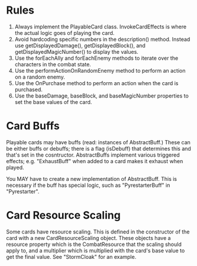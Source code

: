 

# Rules
1. Always implement the PlayableCard class.  InvokeCardEffects is where the actual logic goes of playing the card.
2. Avoid hardcoding specific numbers in the description() method.  Instead use getDisplayedDamage(), getDisplayedBlock(), and getDisplayedMagicNumber() to display the values.
3. Use the forEachAlly and forEachEnemy methods to iterate over the characters in the combat state.
4. Use the performActionOnRandomEnemy method to perform an action on a random enemy.
5. Use the OnPurchase method to perform an action when the card is purchased.
7. Use the baseDamage, baseBlock, and baseMagicNumber properties to set the base values of the card.

# Card Buffs
Playable cards may have buffs (read: instances of AbstractBuff.)  These can be either buffs or debuffs; there is a flag (isDebuff) that determines this and that's set in the cosntructor.  AbstractBuffs implement various triggered effects; e.g. "ExhaustBuff" when added to a card makes it exhaust when played.

You MAY have to create a new implementation of AbstractBuff.  This is necessary if the buff has special logic, such as "PyrestarterBuff" in "Pyrestarter".

# Card Resource Scaling
Some cards have resource scaling.  This is defined in the constructor of the card with a new CardResourceScaling object.  These objects have a resource property which is the CombatResource that the scaling should apply to, and a multiplier which is multiplied with the card's base value to get the final value.  See "StormCloak" for an example.


